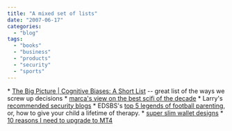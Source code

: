```yaml
---
title: "A mixed set of lists"
date: "2007-06-17"
categories: 
  - "blog"
tags: 
  - "books"
  - "business"
  - "products"
  - "security"
  - "sports"
---
```


\* [The Big Picture | Cognitive Biases: A Short List](http://bigpicture.typepad.com/comments/2007/06/cognitive_biase.html "The Big Picture | Cognitive Biases: A Short List") -- great list of the ways we screw up decisions \* [marca's view on the best scifi of the decade](http://blog.pmarca.com/2007/06/top_10_science_.html) \* Larry's [recommended security blogs](http://blogs.msdn.com/larryosterman/archive/2007/06/15/where-do-you-go-to-get-your-security-news.aspx) \* EDSBS's [top 5 legends of football parenting](http://www.everydayshouldbesaturday.com/?p=3519), or, how to give your child a lifetime of therapy. \* [super slim wallet designs](http://unclutterer.com/archives/2007/06/wallet_alternatives.php) \* [10 reasons I need to upgrade to MT4](http://www.learningmovabletype.com/a/00187410_reasons_mt_4/)

